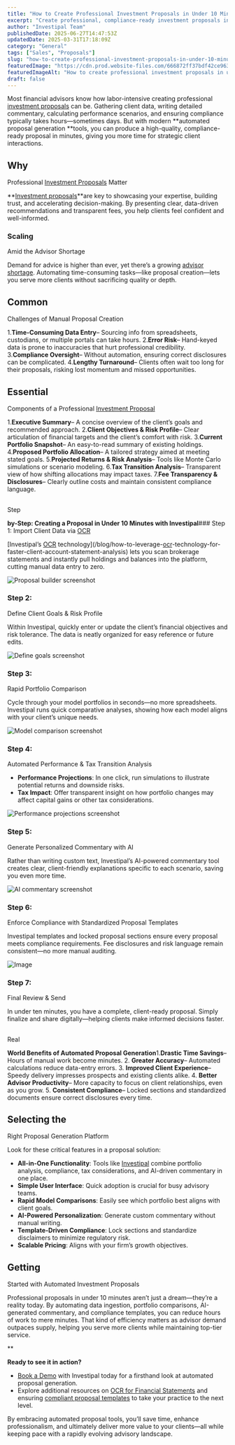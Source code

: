 ```yaml
---
title: "How to Create Professional Investment Proposals in Under 10 Minutes"
excerpt: "Create professional, compliance-ready investment proposals in minutes by automating data intake, portfolio comparisons, and commentary."
author: "Investipal Team"
publishedDate: 2025-06-27T14:47:53Z
updatedDate: 2025-03-31T17:18:09Z
category: "General"
tags: ["Sales", "Proposals"]
slug: "how-to-create-professional-investment-proposals-in-under-10-minutes"
featuredImage: "https://cdn.prod.website-files.com/666872ff37bdf42ce9637d77/67eace4dd43c407327a094ec_Automating%20the%20Sales%20Journey%20From%20Client%20Intake%20to%20Proposals%20%26%20Compliance%20in%20One%20Platform%20(3).png"
featuredImageAlt: "How to create professional investment proposals in under 10 minutes"
draft: false
---
```

Most financial advisors know how labor-intensive creating professional <a href="/blog/investment-proposals">investment proposals</a> can be. Gathering client data, writing detailed commentary, calculating performance scenarios, and ensuring compliance typically takes hours—sometimes days. But with modern **automated proposal generation **tools, you can produce a high-quality, compliance-ready proposal in minutes, giving you more time for strategic client interactions.

## Why 

Professional <a href="/blog/investment-proposals">Investment Proposals</a> Matter

**<a href="/blog/investment-proposals">Investment proposals</a>**are key to showcasing your expertise, building trust, and accelerating decision-making. By presenting clear, data-driven recommendations and transparent fees, you help clients feel confident and well-informed.

### Scaling 

Amid the Advisor Shortage

Demand for advice is higher than ever, yet there’s a growing [advisor shortage](https://www.kitces.com/blog/financial-advisor-productivity-revenue-per-advisor-experience-expertise-team-leverage/). Automating time-consuming tasks—like proposal creation—lets you serve more clients without sacrificing quality or depth.

## Common 

Challenges of Manual Proposal Creation

1.**Time-Consuming Data Entry**– Sourcing info from spreadsheets, custodians, or multiple portals can take hours.
2.**Error Risk**– Hand-keyed data is prone to inaccuracies that hurt professional credibility.
3.**Compliance Oversight**– Without automation, ensuring correct disclosures can be complicated.
4.**Lengthy Turnaround**– Clients often wait too long for their proposals, risking lost momentum and missed opportunities.

## Essential 

Components of a Professional <a href="/blog/investment-proposals">Investment Proposal</a>

1.**Executive Summary**– A concise overview of the client’s goals and recommended approach.
2.**Client Objectives & Risk Profile**– Clear articulation of financial targets and the client’s comfort with risk.
3.**Current Portfolio Snapshot**– An easy-to-read summary of existing holdings.
4.**Proposed Portfolio Allocation**– A tailored strategy aimed at meeting stated goals.
5.**Projected Returns & Risk Analysis**– Tools like Monte Carlo simulations or scenario modeling.
6.**Tax Transition Analysis**– Transparent view of how shifting allocations may impact taxes.
7.**Fee Transparency & Disclosures**– Clearly outline costs and maintain consistent compliance language.

##  

Step

**by-Step: Creating a Proposal in Under 10 Minutes with Investipal**### Step 1: Import Client Data via <a href="/features/automated-statement-scanner">OCR</a>

[Investipal’s <a href="/features/automated-statement-scanner">OCR</a> technology](/blog/how-to-leverage-<a href="/features/automated-statement-scanner">ocr</a>-technology-for-faster-client-account-statement-analysis) lets you scan brokerage statements and instantly pull holdings and balances into the platform, cutting manual data entry to zero.

![Proposal builder screenshot](/images/inline/how-to-create-professional-investment-proposals-in-under-10-minutes-0-f7dd326b17.webp)

### Step 2: 

Define Client Goals & Risk Profile

Within Investipal, quickly enter or update the client’s financial objectives and risk tolerance. The data is neatly organized for easy reference or future edits.

![Define goals screenshot](/images/inline/how-to-create-professional-investment-proposals-in-under-10-minutes-0-f7dd326b17.webp)

### Step 3: 

Rapid Portfolio Comparison

Cycle through your model portfolios in seconds—no more spreadsheets. Investipal runs quick comparative analyses, showing how each model aligns with your client’s unique needs.

![Model comparison screenshot](/images/inline/how-to-create-professional-investment-proposals-in-under-10-minutes-0-f7dd326b17.webp)

### Step 4: 

Automated Performance & Tax Transition Analysis

- **Performance Projections**: In one click, run simulations to illustrate potential returns and downside risks.
-   **Tax Impact**: Offer transparent insight on how portfolio changes may affect capital gains or other tax considerations.

![Performance projections screenshot](/images/inline/how-to-create-professional-investment-proposals-in-under-10-minutes-0-f7dd326b17.webp)

### Step 5: 

Generate Personalized Commentary with AI

Rather than writing custom text, Investipal’s AI-powered commentary tool creates clear, client-friendly explanations specific to each scenario, saving you even more time.

![AI commentary screenshot](/images/inline/how-to-create-professional-investment-proposals-in-under-10-minutes-0-f7dd326b17.webp)

### Step 6: 

Enforce Compliance with Standardized Proposal Templates

Investipal templates and locked proposal sections ensure every proposal meets compliance requirements. Fee disclosures and risk language remain consistent—no more manual auditing.

![Image](/images/inline/how-to-create-professional-investment-proposals-in-under-10-minutes-5-57844b8c1b.webp)

### Step 7: 

Final Review & Send

In under ten minutes, you have a complete, client-ready proposal. Simply finalize and share digitally—helping clients make informed decisions faster.

##  

Real

**World Benefits of Automated Proposal Generation**1.**Drastic Time Savings**– Hours of manual work become minutes.
2.  **Greater Accuracy**– Automated calculations reduce data-entry errors.
3.  **Improved Client Experience**– Speedy delivery impresses prospects and existing clients alike.
4.  **Better Advisor Productivity**– More capacity to focus on client relationships, even as you grow.
5.  **Consistent Compliance**– Locked sections and standardized documents ensure correct disclosures every time.

## Selecting the 

Right Proposal Generation Platform

Look for these critical features in a proposal solution:

-   **All-in-One Functionality**: Tools like [Investipal](/) combine portfolio analysis, compliance, tax considerations, and AI-driven commentary in one place.
-   **Simple User Interface**: Quick adoption is crucial for busy advisory teams.
-   **Rapid Model Comparisons**: Easily see which portfolio best aligns with client goals.
-   **AI-Powered Personalization**: Generate custom commentary without manual writing.
-   **Template-Driven Compliance**: Lock sections and standardize disclaimers to minimize regulatory risk.
-   **Scalable Pricing**: Aligns with your firm’s growth objectives.

## Getting 

Started with Automated Investment Proposals

Professional proposals in under 10 minutes aren’t just a dream—they’re a reality today. By automating data ingestion, portfolio comparisons, AI-generated commentary, and compliance templates, you can reduce hours of work to mere minutes. That kind of efficiency matters as advisor demand outpaces supply, helping you serve more clients while maintaining top-tier service.

**

**Ready to see it in action?**

-   [<a href="/book-a-demo">Book a Demo</a> with Investipal](/book-a-demo) today for a firsthand look at automated proposal generation.
-   Explore additional resources on [OCR for Financial Statements](/blog/how-to-leverage-ocr-technology-for-faster-client-account-statement-analysis) and ensuring [compliant proposal templates](/blog/the-ultimate-guide-to-financial-advisor-proposal-generation-software-in-2025) to take your practice to the next level.

By embracing automated proposal tools, you’ll save time, enhance professionalism, and ultimately deliver more value to your clients—all while keeping pace with a rapidly evolving advisory landscape.